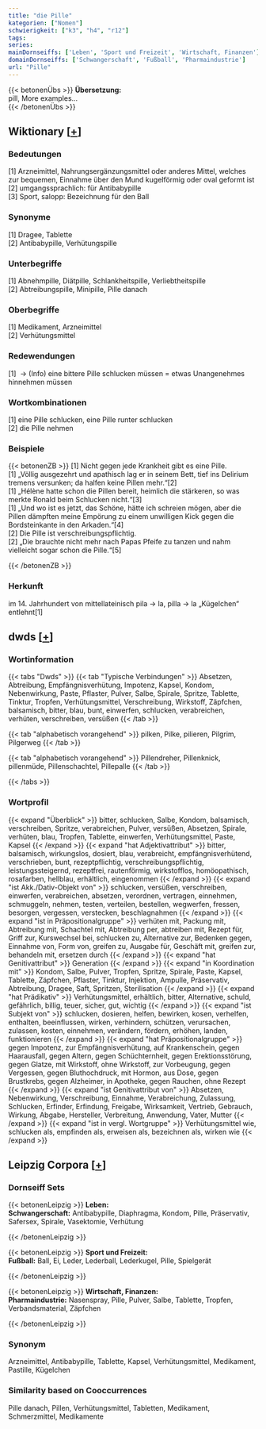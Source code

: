 ```yaml
---
title: "die Pille"
kategorien: ["Nomen"]
schwierigkeit: ["k3", "h4", "r12"]
tags:
series:
mainDornseiffs: ['Leben', 'Sport und Freizeit', 'Wirtschaft, Finanzen']
domainDornseiffs: ['Schwangerschaft', 'Fußball', 'Pharmaindustrie']
url: "Pille"
---
```


{{< betonenÜbs >}}
**Übersetzung:**  
pill, More examples...  
{{< /betonenÜbs >}}

## Wiktionary [[+](https://de.wiktionary.org/wiki/Pille)]

### Bedeutungen
[1] Arzneimittel, Nahrungsergänzungsmittel oder anderes Mittel, welches zur bequemen, Einnahme über den Mund kugelförmig oder oval geformt ist  
[2] umgangssprachlich: für Antibabypille  
[3] Sport, salopp: Bezeichnung für den Ball  

### Synonyme
[1] Dragee, Tablette  
[2] Antibabypille, Verhütungspille  

### Unterbegriffe
[1] Abnehmpille, Diätpille, Schlankheitspille, Verliebtheitspille  
[2] Abtreibungspille, Minipille, Pille danach  

### Oberbegriffe
[1] Medikament, Arzneimittel  
[2] Verhütungsmittel  

### Redewendungen
[1]  -> (Info) eine bittere Pille schlucken müssen = etwas Unangenehmes hinnehmen müssen  

### Wortkombinationen
[1] eine Pille schlucken, eine Pille runter schlucken  
[2] die Pille nehmen  

### Beispiele
{{< betonenZB >}}
[1] Nicht gegen jede Krankheit gibt es eine Pille.  
[1] „Völlig ausgezehrt und apathisch lag er in seinem Bett, tief ins Delirium tremens versunken; da halfen keine Pillen mehr.“[2]  
[1] „Hélène hatte schon die Pillen bereit, heimlich die stärkeren, so was merkte Ronald beim Schlucken nicht.“[3]  
[1] „Und wo ist es jetzt, das Schöne, hätte ich schreien mögen, aber die Pillen dämpften meine Empörung zu einem unwilligen Kick gegen die Bordsteinkante in den Arkaden.“[4]  
[2] Die Pille ist verschreibungspflichtig.  
[2] „Die brauchte nicht mehr nach Papas Pfeife zu tanzen und nahm vielleicht sogar schon die Pille.“[5]  

{{< /betonenZB >}}
### Herkunft
im 14. Jahrhundert von mittellateinisch pila → la, pilla → la „Kügelchen“ entlehnt[1]  



## dwds [[+](https://www.dwds.de/wb/Pille)]

### Wortinformation
{{< tabs "Dwds" >}}
{{< tab "Typische Verbindungen" >}}
Absetzen, Abtreibung, Empfängnisverhütung, Impotenz, Kapsel, Kondom, Nebenwirkung, Paste, Pflaster, Pulver, Salbe, Spirale, Spritze, Tablette, Tinktur, Tropfen, Verhütungsmittel, Verschreibung, Wirkstoff, Zäpfchen, balsamisch, bitter, blau, bunt, einwerfen, schlucken, verabreichen, verhüten, verschreiben, versüßen
{{< /tab >}}

{{< tab "alphabetisch vorangehend" >}}
pilken, Pilke, pilieren, Pilgrim, Pilgerweg
{{< /tab >}}

{{< tab "alphabetisch vorangehend" >}}
Pillendreher, Pillenknick, pillenmüde, Pillenschachtel, Pillepalle
{{< /tab >}}

{{< /tabs >}}

### Wortprofil
{{< expand "Überblick" >}} bitter, schlucken, Salbe, Kondom, balsamisch, verschreiben, Spritze, verabreichen, Pulver, versüßen, Absetzen, Spirale, verhüten, blau, Tropfen, Tablette, einwerfen, Verhütungsmittel, Paste, Kapsel {{< /expand >}}
{{< expand "hat Adjektivattribut" >}} bitter, balsamisch, wirkungslos, dosiert, blau, verabreicht, empfängnisverhütend, verschrieben, bunt, rezeptpflichtig, verschreibungspflichtig, leistungssteigernd, rezeptfrei, rautenförmig, wirkstofflos, homöopathisch, rosafarben, hellblau, erhältlich, eingenommen {{< /expand >}}
{{< expand "ist Akk./Dativ-Objekt von" >}} schlucken, versüßen, verschreiben, einwerfen, verabreichen, absetzen, verordnen, vertragen, einnehmen, schmuggeln, nehmen, testen, verteilen, bestellen, wegwerfen, fressen, besorgen, vergessen, verstecken, beschlagnahmen {{< /expand >}}
{{< expand "ist in Präpositionalgruppe" >}} verhüten mit, Packung mit, Abtreibung mit, Schachtel mit, Abtreibung per, abtreiben mit, Rezept für, Griff zur, Kurswechsel bei, schlucken zu, Alternative zur, Bedenken gegen, Einnahme von, Form von, greifen zu, Ausgabe für, Geschäft mit, greifen zur, behandeln mit, ersetzen durch {{< /expand >}}
{{< expand "hat Genitivattribut" >}} Generation {{< /expand >}}
{{< expand "in Koordination mit" >}} Kondom, Salbe, Pulver, Tropfen, Spritze, Spirale, Paste, Kapsel, Tablette, Zäpfchen, Pflaster, Tinktur, Injektion, Ampulle, Präservativ, Abtreibung, Dragee, Saft, Spritzen, Sterilisation {{< /expand >}}
{{< expand "hat Prädikativ" >}} Verhütungsmittel, erhältlich, bitter, Alternative, schuld, gefährlich, billig, teuer, sicher, gut, wichtig {{< /expand >}}
{{< expand "ist Subjekt von" >}} schlucken, dosieren, helfen, bewirken, kosen, verhelfen, enthalten, beeinflussen, wirken, verhindern, schützen, verursachen, zulassen, kosten, einnehmen, verändern, fördern, erhöhen, landen, funktionieren {{< /expand >}}
{{< expand "hat Präpositionalgruppe" >}} gegen Impotenz, zur Empfängnisverhütung, auf Krankenschein, gegen Haarausfall, gegen Altern, gegen Schüchternheit, gegen Erektionsstörung, gegen Glatze, mit Wirkstoff, ohne Wirkstoff, zur Vorbeugung, gegen Vergessen, gegen Bluthochdruck, mit Hormon, aus Dose, gegen Brustkrebs, gegen Alzheimer, in Apotheke, gegen Rauchen, ohne Rezept {{< /expand >}}
{{< expand "ist Genitivattribut von" >}} Absetzen, Nebenwirkung, Verschreibung, Einnahme, Verabreichung, Zulassung, Schlucken, Erfinder, Erfindung, Freigabe, Wirksamkeit, Vertrieb, Gebrauch, Wirkung, Abgabe, Hersteller, Verbreitung, Anwendung, Vater, Mutter {{< /expand >}}
{{< expand "ist in vergl. Wortgruppe" >}} Verhütungsmittel wie, schlucken als, empfinden als, erweisen als, bezeichnen als, wirken wie {{< /expand >}}

## Leipzig Corpora [[+](https://corpora.uni-leipzig.de/en/res?word=Pille&corpusId=deu_newscrawl-public_2018)]

### Dornseiff Sets
{{< betonenLeipzig >}}
**Leben:**  
**Schwangerschaft:** Antibabypille, Diaphragma, Kondom, Pille, Präservativ, Safersex, Spirale, Vasektomie, Verhütung  

{{< /betonenLeipzig >}}


{{< betonenLeipzig >}}
**Sport und Freizeit:**  
**Fußball:** Ball, Ei, Leder, Lederball, Lederkugel, Pille, Spielgerät  

{{< /betonenLeipzig >}}


{{< betonenLeipzig >}}
**Wirtschaft, Finanzen:**  
**Pharmaindustrie:** Nasenspray, Pille, Pulver, Salbe, Tablette, Tropfen, Verbandsmaterial, Zäpfchen  

{{< /betonenLeipzig >}}

### Synonym
Arzneimittel, Antibabypille, Tablette, Kapsel, Verhütungsmittel, Medikament, Pastille, Kügelchen


### Similarity based on Cooccurrences
Pille danach, Pillen, Verhütungsmittel, Tabletten, Medikament, Schmerzmittel, Medikamente


